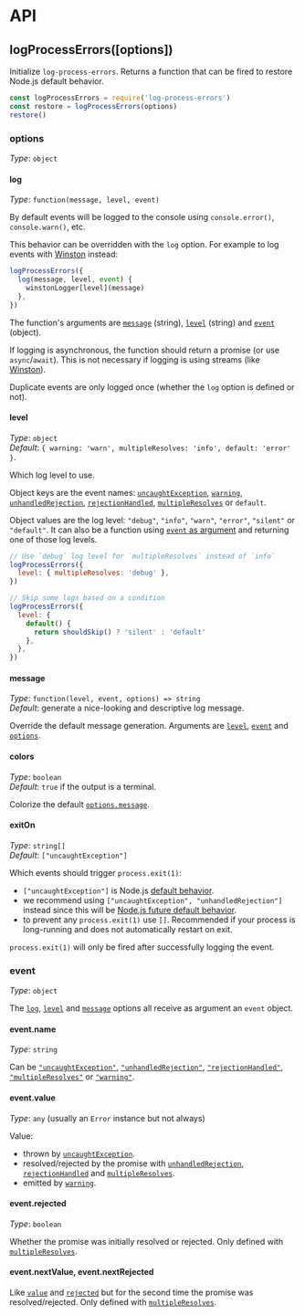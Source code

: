 # API

## logProcessErrors([options])

Initialize `log-process-errors`. Returns a function that can be fired to restore
Node.js default behavior.

<!-- eslint-disable-next-line import/newline-after-import -->

```js
const logProcessErrors = require('log-process-errors')
const restore = logProcessErrors(options)
restore()
```

### options

_Type_: `object`

#### log

_Type_: `function(message, level, event)`

By default events will be logged to the console using `console.error()`,
`console.warn()`, etc.

This behavior can be overridden with the `log` option. For example to log events
with [Winston](https://github.com/winstonjs/winston) instead:

```js
logProcessErrors({
  log(message, level, event) {
    winstonLogger[level](message)
  },
})
```

The function's arguments are [`message`](#optionsmessage-function) (string),
[`level`](#optionslevel-object) (string) and [`event`](#event) (object).

If logging is asynchronous, the function should return a promise (or use
`async`/`await`). This is not necessary if logging is using streams (like
[Winston](https://github.com/winstonjs/winston)).

Duplicate events are only logged once (whether the `log` option is defined or
not).

#### level

_Type_: `object`<br>
_Default_: `{ warning: 'warn', multipleResolves: 'info', default: 'error' }`.

Which log level to use.

Object keys are the event names:
[`uncaughtException`](https://nodejs.org/api/process.html#process_event_uncaughtexception),
[`warning`](https://nodejs.org/api/process.html#process_event_warning),
[`unhandledRejection`](https://nodejs.org/api/process.html#process_event_unhandledrejection),
[`rejectionHandled`](https://nodejs.org/api/process.html#process_event_rejectionhandled),
[`multipleResolves`](https://nodejs.org/api/process.html#process_event_multipleresolves)
or `default`.

Object values are the log level: `"debug"`, `"info"`, `"warn"`, `"error"`,
`"silent"` or `"default"`. It can also be a function using
[`event` as argument](#event) and returning one of those log levels.

```js
// Use `debug` log level for `multipleResolves` instead of `info`
logProcessErrors({
  level: { multipleResolves: 'debug' },
})
```

```js
// Skip some logs based on a condition
logProcessErrors({
  level: {
    default() {
      return shouldSkip() ? 'silent' : 'default'
    },
  },
})
```

#### message

_Type_: `function(level, event, options) => string`<br>
_Default_: generate a nice-looking and descriptive log message.

Override the default message generation. Arguments are
[`level`](#optionslevel-object), [`event`](#event) and [`options`](#options).

#### colors

_Type_: `boolean`<br>
_Default_: `true` if the output is a terminal.

Colorize the default [`options.message`](#optionsmessage-function).

#### exitOn

_Type_: `string[]`<br>
_Default_: `["uncaughtException"]`

Which events should trigger `process.exit(1)`:

- `["uncaughtException"]` is Node.js
  [default behavior](https://nodejs.org/api/process.html#process_warning_using_uncaughtexception_correctly).
- we recommend using `["uncaughtException", "unhandledRejection"]`
  instead since this will be [Node.js future default behavior](https://nodejs.org/dist/latest-v8.x/docs/api/deprecations.html#deprecations_dep0018_unhandled_promise_rejections).
- to prevent any `process.exit(1)` use `[]`. Recommended if your process is
  long-running and does not automatically restart on exit.

`process.exit(1)` will only be fired after successfully logging the event.

### event

_Type_: `object`

The [`log`](#optionslog-string), [`level`](#optionslevel-object) and
[`message`](#optionsmessage-function) options all receive as argument an `event`
object.

#### event.name

_Type_: `string`

Can be
[`"uncaughtException"`](https://nodejs.org/api/process.html#process_event_uncaughtexception),
[`"unhandledRejection"`](https://nodejs.org/api/process.html#process_event_unhandledrejection),
[`"rejectionHandled"`](https://nodejs.org/api/process.html#process_event_rejectionhandled),
[`"multipleResolves"`](https://nodejs.org/api/process.html#process_event_multipleresolves)
or
[`"warning"`](https://nodejs.org/api/process.html#process_event_warning).

#### event.value

_Type_: `any` (usually an `Error` instance but not always)

Value:

- thrown by
  [`uncaughtException`](https://nodejs.org/api/process.html#process_event_uncaughtexception).
- resolved/rejected by the promise with
  [`unhandledRejection`](https://nodejs.org/api/process.html#process_event_unhandledrejection),
  [`rejectionHandled`](https://nodejs.org/api/process.html#process_event_rejectionhandled)
  and
  [`multipleResolves`](https://nodejs.org/api/process.html#process_event_multipleresolves).
- emitted by
  [`warning`](https://nodejs.org/api/process.html#process_event_warning).

#### event.rejected

_Type_: `boolean`

Whether the promise was initially resolved or rejected. Only defined with
[`multipleResolves`](https://nodejs.org/api/process.html#process_event_multipleresolves).

#### event.nextValue, event.nextRejected

Like [`value`](#eventvalue) and [`rejected`](#eventrejected) but for
the second time the promise was resolved/rejected. Only defined with
[`multipleResolves`](https://nodejs.org/api/process.html#process_event_multipleresolves).
